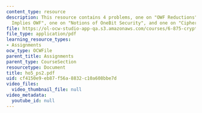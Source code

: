 ```yaml
---
content_type: resource
description: This resource contains 4 problems, one on "OWF Reductions", one on "GM
  Implies OWF", one on "Notions of OneBit Security", and one on "Ciphertext Expansion".
file: https://ol-ocw-studio-app-qa.s3.amazonaws.com/courses/6-875-cryptography-and-cryptanalysis-spring-2005/cf4150e9eb87f56a8832c10a608bbe7d_ho5_ps2.pdf
file_type: application/pdf
learning_resource_types:
- Assignments
ocw_type: OCWFile
parent_title: Assignments
parent_type: CourseSection
resourcetype: Document
title: ho5_ps2.pdf
uid: cf4150e9-eb87-f56a-8832-c10a608bbe7d
video_files:
  video_thumbnail_file: null
video_metadata:
  youtube_id: null
---
```

